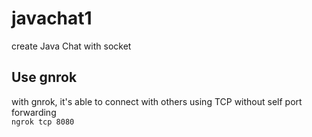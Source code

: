 # javachat1

create Java Chat with socket      


## Use gnrok

with gnrok, it's able to connect with others using TCP without self port forwarding    
```ngrok tcp 8080```
